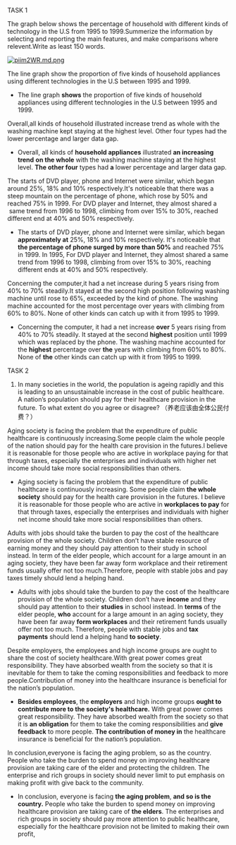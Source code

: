 

TASK 1

The graph below shows the percentage of household with different kinds of technology in the U.S from 1995 to 1999.Summerize the information by selecting and reporting the main features, and make comparisons where relevent.Write as least 150 words.

 [![piim2WR.md.png](https://z1.ax1x.com/2023/10/19/piim2WR.md.png)](https://imgse.com/i/piim2WR)

The line graph show the proportion of five kinds of household appliances using different technologies in the U.S between 1995 and 1999.

- The line graph **shows** the proportion of five kinds of household appliances using different technologies in the U.S between 1995 and 1999.

Overall,all kinds of household illustrated increase trend as whole with the washing machine kept staying at the highest level. Other four types had the lower percentage and larger data gap.

- Overall, all kinds of **household appliances** illustrated **an increasing trend** **on the whole** with the washing machine staying at the highest level. **The other four** types had **a** lower percentage and larger data gap.

The starts of DVD player, phone and Internet were similar, which began around 25%, 18% and 10% respectively.It's noticeable that there was a steep mountain on the percentage of phone, which rose by 50% and reached 75% in 1999. For DVD player and Internet, they almost shared a  same trend from 1996 to 1998, climbing from over 15% to 30%, reached different end at 40% and 50% respectively.

- The starts of DVD player, phone and Internet were similar, which began **approximately at** 25%, 18% and 10% respectively. It's noticeable that **the percentage of phone surged by more than 50%** and reached 75% in 1999. In 1995, 
For DVD player and Internet, they almost shared a same trend from 1996 to 1998, climbing from over 15% to 30%, reaching different ends at 40% and 50% respectively.

Concerning the computer,it had a net increase during 5 years rising from 40% to 70% steadily.It stayed at the second high position following washing machine until rose to 65%, exceeded by the kind of phone. The washing machine accounted for the most percentage over years with climbing from 60% to 80%. None of other kinds can catch up with it from 1995 to 1999.

- Concerning the computer, it had a net increase **over** 5 years rising from 40% to 70% steadily. It stayed at the second **highest** position until 1999 which was replaced by the phone. The washing machine accounted for the **highest** percentage over **the** years with climbing from 60% to 80%. None of **the** other kinds can catch up with it from 1995 to 1999.


TASK 2

1. In many societies in the world, the population is ageing rapidly and this is leading to an unsustainable increase in the cost of public healthcare. A nation’s population should pay for their healthcare provision in the future. To what extent do you agree or disagree? （养老应该由全体公民付费？）

Aging society is facing the problem that the expenditure of public healthcare is continuously increasing.Some people claim the whole people of the nation should pay for the health care provision in the futures.I believe it is reasonable for those people who are active in workplace paying for that through taxes, especially the enterprises and individuals with higher net income should take more social responsibilities than others.

- Aging society is facing the problem that the expenditure of public healthcare is continuously increasing. Some people claim **the whole society** should pay for the health care provision in the futures. I believe it is reasonable for those people who are active in **workplaces to pay** for that through taxes, especially the enterprises and individuals with higher net income should take more social responsibilities than others.

Adults with jobs should take the burden to pay the cost of the healthcare provision of the whole society. Children don’t have stable resource of earning money and they should pay attention to their study in school instead. In term of the elder people, which account for a large amount in an aging society, they have been far away form workplace and their retirement funds usually offer not too much.Therefore, people with stable jobs and pay taxes timely should lend a helping hand.

- Adults with jobs should take the burden to pay the cost of the healthcare provision of the whole society. Children don’t have **income** and they should pay attention to their **studies** in school instead. In **terms** of the elder people, **who** account for a large amount in an aging society, they have been far away **form workplaces** and their retirement funds usually offer not too much. Therefore, people with stable jobs and **tax payments** should lend a helping hand **to society**.

Despite employers, the employees and high income groups are ought to share the cost of society healthcare.With great power comes great responsibility. They have absorbed wealth from the society so that it is inevitable for them to take the coming responsibilities and feedback to more people.Contribution of money into the healthcare insurance is beneficial for the nation’s population.

- **Besides employees**, the **employers** and high income groups **ought to contribute more to the society's healthcare.** With great power comes great responsibility. They have absorbed wealth from the society so that it is **an obligation** for them to take the coming responsibilities and **give feedback** to more people. **The contribution of money in** the healthcare insurance is beneficial for the nation’s population.

In conclusion,everyone is facing the aging problem, so as the country. People who take the burden to spend money on improving healthcare provision are taking care of the elder and protecting the children. The enterprise and rich groups in society should never limit to put emphasis on making profit with give back to the community.

- In conclusion, everyone is facing **the aging problem**, **and so is the country.** People who take the burden to spend money on improving healthcare provision are taking care of **the elders**. The enterprises and rich groups in society should pay more attention to public healthcare, especially for the healthcare provision
 not be limited to making their own profit, 
